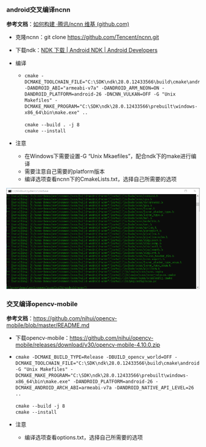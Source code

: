 ### android交叉编译ncnn

**参考文档**：[如何构建 ·腾讯/ncnn 维基 (github.com)](https://github.com/Tencent/ncnn/wiki/how-to-build#build-for-android)

- 克隆ncnn：git clone https://github.com/Tencent/ncnn.git

- 下载ndk：[NDK 下载  | Android NDK  | Android Developers](https://developer.android.com/ndk/downloads?hl=zh-cn)

- 编译

  - ```
    cmake -DCMAKE_TOOLCHAIN_FILE="C:\SDK\ndk\28.0.12433566\build\cmake\android.toolchain.cmake" -DANDROID_ABI="armeabi-v7a" -DANDROID_ARM_NEON=ON -DANDROID_PLATFORM=android-26 -DNCNN_VULKAN=OFF -G "Unix Makefiles" -DCMAKE_MAKE_PROGRAM="C:\SDK\ndk\28.0.12433566\prebuilt\windows-x86_64\bin\make.exe" ..
    
    cmake --build . -j 8
    cmake --install
    ```

- 注意

  - 在Windows下需要设置-G “Unix Mkaefiles”，配合ndk下的make进行编译
  - 需要注意自己需要的platform版本
  - 编译选项查看ncnn下的CmakeLists.txt，选择自己所需要的选项

![image-20241016214235770](assets/image-20241016214235770.png)



### 交叉编译opencv-mobile

**参考文档**：https://github.com/nihui/opencv-mobile/blob/master/README.md

- 下载opencv-mobile：https://github.com/nihui/opencv-mobile/releases/download/v30/opencv-mobile-4.10.0.zip

- ```
  cmake -DCMAKE_BUILD_TYPE=Release -DBUILD_opencv_world=OFF -DCMAKE_TOOLCHAIN_FILE="C:\SDK\ndk\28.0.12433566\build\cmake\android.toolchain.cmake" -G "Unix Makefiles" -DCMAKE_MAKE_PROGRAM="C:\SDK\ndk\28.0.12433566\prebuilt\windows-x86_64\bin\make.exe" -DANDROID_PLATFORM=android-26 -DCMAKE_ANDROID_ARCH_ABI=armeabi-v7a -DANDROID_NATIVE_API_LEVEL=26 ..
  
  cmake --build -j 8
  cmake --install
  ```

- 注意

  - 编译选项查看options.txt，选择自己所需要的选项

